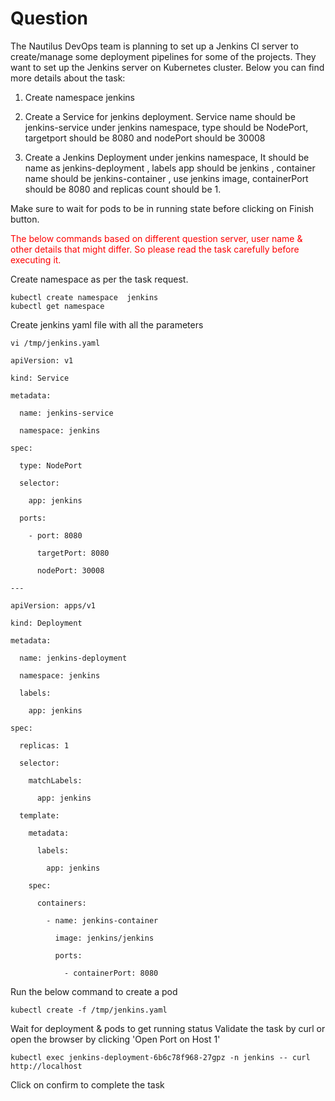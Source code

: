 # Question
The Nautilus DevOps team is planning to set up a Jenkins CI server to create/manage some deployment pipelines for some of the projects. They want to set up the Jenkins server on Kubernetes cluster. Below you can find more details about the task:

1) Create namespace jenkins

2) Create a Service for jenkins deployment. Service name should be jenkins-service under jenkins namespace, type should be NodePort, targetport should be 8080 and nodePort should be 30008

3) Create a Jenkins Deployment under jenkins namespace, It should be name as jenkins-deployment , labels app should be jenkins , container name should be jenkins-container , use jenkins image, containerPort should be 8080 and replicas count should be 1.

Make sure to wait for pods to be in running state before clicking on Finish button.

<span style="color: red;">The below commands based on different question server, user name & other details that might differ. So please read the task carefully before executing it. </span>

Create namespace as per the task request.
```
kubectl create namespace  jenkins
kubectl get namespace
```
Create  jenkins yaml  file with all the parameters 
```
vi /tmp/jenkins.yaml
```
```
apiVersion: v1

kind: Service

metadata:

  name: jenkins-service

  namespace: jenkins

spec:

  type: NodePort

  selector:

    app: jenkins

  ports:

    - port: 8080

      targetPort: 8080

      nodePort: 30008

---

apiVersion: apps/v1

kind: Deployment

metadata:

  name: jenkins-deployment

  namespace: jenkins

  labels:

    app: jenkins

spec:

  replicas: 1

  selector:

    matchLabels:

      app: jenkins

  template:

    metadata:

      labels:

        app: jenkins

    spec:

      containers:

        - name: jenkins-container

          image: jenkins/jenkins

          ports:

            - containerPort: 8080
```

Run the below command to create a pod
```
kubectl create -f /tmp/jenkins.yaml
```
Wait for deployment & pods to get running status
Validate the task by curl or open the browser by clicking 'Open Port on Host 1'
```
kubectl exec jenkins-deployment-6b6c78f968-27gpz -n jenkins -- curl http://localhost
```
Click on confirm to complete the task
